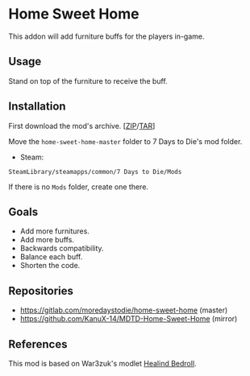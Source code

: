 Home Sweet Home
===============

This addon will add furniture buffs for the players in-game.

Usage
-----

Stand on top of the furniture to receive the buff.

Installation
------------

First download the mod's archive. [[ZIP](https://gitlab.com/moredaystodie/home-sweet-home/-/archive/master/home-sweet-home-master.zip)/[TAR](https://gitlab.com/moredaystodie/home-sweet-home/-/archive/master/home-sweet-home-master.tar.gz)]

Move the `home-sweet-home-master` folder to 7 Days to Die's mod folder.<br>

- Steam:
```shell
SteamLibrary/steamapps/common/7 Days to Die/Mods
```

If there is no `Mods` folder, create one there.

Goals
-----

- Add more furnitures.
- Add more buffs.
- Backwards compatibility.
- Balance each buff.
- Shorten the code.

Repositories
------------

- https://gitlab.com/moredaystodie/home-sweet-home (master)
- https://github.com/KanuX-14/MDTD-Home-Sweet-Home (mirror)

References
----------

This mod is based on War3zuk's modlet [Healind Bedroll](https://7daystodiemods.com/healing-bedroll/).

